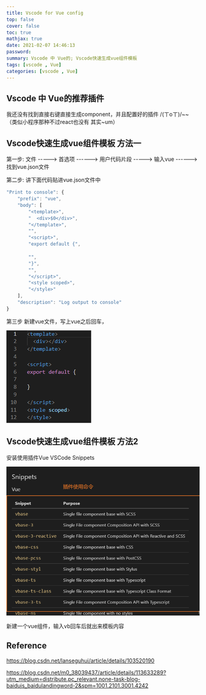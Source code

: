 ```yaml
---
title: Vscode for Vue config
top: false
cover: false
toc: true
mathjax: true
date: 2021-02-07 14:46:13
password:
summary: Vscode 中 Vue的; Vscode快速生成vue组件模板
tags: [vscode , Vue] 
categories: [vscode , Vue]
---
```


## Vscode 中 Vue的推荐插件

 我还没有找到直接右键直接生成component，并且配置好的插件 /(ㄒoㄒ)/~~ （类似小程序那种不过react也没有 其实~um）



## Vscode快速生成vue组件模板 方法一

第一步: 文件 ----->  首选项  ------>  用户代码片段  -----> 输入vue ------>找到vue.json文件

第二步: 讲下面代码贴进vue.json文件中

```js
"Print to console": {
	"prefix": "vue",
	"body": [
		"<template>",
		"  <div>$0</div>",
		"</template>",
		"",
		"<script>",
		"export default {",
			
		"",
		"}",
		"",
		"</script>",
		"<style scoped>",
		"</style>"
	],
	"description": "Log output to console"
}
```

第三步 新建vue文件，写上vue之后回车，

![](Vscode-for-Vue-config/image-20210207145012865.png)

## Vscode快速生成vue组件模板 方法2

 安装使用插件Vue VSCode Snippets

![](Vscode-for-Vue-config/image-20210207145357142.png)

新建一个vue组件，输入vb回车后就出来模板内容 

## Reference

https://blog.csdn.net/lanseguhui/article/details/103520190

https://blog.csdn.net/m0_38039437/article/details/113633289?utm_medium=distribute.pc_relevant.none-task-blog-baidujs_baidulandingword-2&spm=1001.2101.3001.4242